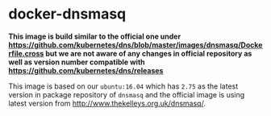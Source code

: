 # docker-dnsmasq

**This image is build similar to the official one under https://github.com/kubernetes/dns/blob/master/images/dnsmasq/Dockerfile.cross
but we are not aware of any changes in official repository as well as version number compatible
with https://github.com/kubernetes/dns/releases**

This image is based on our `ubuntu:16.04` which has `2.75` as the latest version in package repository
of `dnsmasq` and the official image is using latest version from http://www.thekelleys.org.uk/dnsmasq/.
